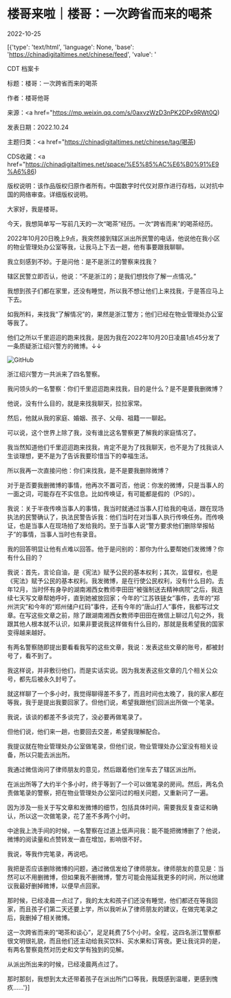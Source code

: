 # 楼哥来啦｜楼哥：一次跨省而来的喝茶

2022-10-25

[{'type': 'text/html', 'language': None, 'base': 'https://chinadigitaltimes.net/chinese/feed', 'value': '

CDT 档案卡

标题：楼哥：一次跨省而来的喝茶

作者：楼哥他哥

来源：<a href="https://mp.weixin.qq.com/s/0axvzWzD3nPK2DPx9RWt0Q)

发表日期：2022.10.24

主题归类：<a href="https://chinadigitaltimes.net/chinese/tag/喝茶)

CDS收藏：<a href="https://chinadigitaltimes.net/space/%E5%85%AC%E6%B0%91%E9%A6%86)

版权说明：该作品版权归原作者所有。中国数字时代仅对原作进行存档，以对抗中国的网络审查。详细版权说明。





大家好，我是楼哥。

今天，我想简单写一写前几天的一次“喝茶”经历。一次“跨省而来”的喝茶经历。

2022年10月20日晚上9点，我突然接到辖区派出所民警的电话，他说他在我小区的物业管理处办公室等我，让我马上下去一趟，他有事要跟我聊聊。

我立刻感到不妙。于是问他：是不是浙江的警察来找我？

辖区民警立即否认，他说：“不是浙江的；是我们想找你了解一点情况。”

我想到孩子们都在家里，还没有睡觉，所以我不想让他们上来找我，于是答应马上下去。

如我所料，来找我“了解情况”的，果然是浙江警方；他们已经在物业管理处办公室等我了。

他们之所以千里迢迢的跑来找我，是因为我在2022年10月20日凌晨1点45分发了一条质疑浙江绍兴警方的微博。↓↓

![GitHub](https://chinadigitaltimes.net/chinese/files/2022/10/post-688856-63575e02ab77c.png)

浙江绍兴警方一共派来了四名警察。

我问领头的一名警察：你们千里迢迢跑来找我，目的是什么？是不是要我删微博？

他说，没有什么目的，就是来找我聊天，拉拉家常。

然后，他就从我的家庭、婚姻、孩子、父母、祖籍一一聊起。

可以说，这个世界上除了我，没有谁比这名警察更了解我的家庭情况了。

我当然知道他们千里迢迢跑来找我，肯定不是为了找我聊天，也不是为了找我谈人生谈理想，更不是为了告诉我要珍惜当下的幸福生活。

所以我再一次直接问他：你们来找我，是不是要我删除微博？

对于是否要我删微博的事情，他再次不置可否，他说：你发的微博，只是当事人的一面之词，可能存在不实信息。比如传唤证，有可能都是假的（PS的）。

我说：关于半夜传唤当事人的事情，我当时就通过当事人打给我的电话，跟在现场执法的民警确认了，执法民警告诉我：他们当时在对当事人执行传唤任务。而传唤证，也是当事人在现场拍了发给我的。至于当事人说“警方要求他们删除举报帖子”的事情，当事人当时也有录音。

我的回答明显让他有点难以回答。他于是问别的：那你为什么要帮她们发微博？你有什么目的？

我说：首先，言论自油，是《宪法》赋予公民的基本权利；其次，监督权，也是《宪法》赋予公民的基本权利。我发微博，是在行使公民权利，没有什么目的。去年12月，当时怀有身孕的湖南湘西女教师李田田“被强制送去精神病院”之后，我连续七天写文章帮她呼吁，直到她被放回家；今年的“江苏铁链女”事件，去年的“郑州洪灾”和今年的“郑州储户红码”事件，还有今年的“唐山打人”事件，我都写过文章。在写这些文章之前，除了跟湖南湘西女教师李田田在微信上聊过几句之外，我跟其他人根本就不认识，如果非要说我这样做有什么目的，那就是我希望我的国家变得越来越好。

有两名警察随即提出要看看我写的这些文章，我说：发表这些文章的账号，都被封号了，看不到了。

我这样说，并非敷衍他们，而是实话实说。因为我发表这些文章的几个相关公众号，都先后被永久封号了。

就这样聊了一个多小时，我觉得聊得差不多了，而且时间也太晚了，我的家人都在等我，我于是提出我要回家了。但他们说，希望我跟他们回派出所做一个笔录。

我说，该谈的都差不多谈完了，没必要再做笔录了。

但他们说，他们来一趟，也要回去交差，希望我理解配合。

我提议就在物业管理处办公室做笔录，但他们说，物业管理处办公室没有相关设备，所以只能去派出所。

我通过微信询问了律师朋友的意见，然后跟着他们坐车去了辖区派出所。

在派出所等了大约半个多小时，终于等到了一个可以做笔录的房间。然后，两名负责做笔录的警察，把在物业管理处办公室问过的相关问题，又重新问了一遍。

因为涉及一些关于写文章和发微博的细节，包括具体时间，需要我反复查证和确认，所以这一次做笔录，花了差不多两个小时。

中途我上洗手间的时候，一名警察在过道上低声问我：能不能把微博删了？他说，微博的阅读量和点赞转发一直在增加，影响很不好。

我说，等我作完笔录，再说吧。

我把是否应该删除微博的问题，通过微信发给了律师朋友。律师朋友的意见是：当然可以不用删微博，但如果我不删微博，警方可能会拖延我更多的时间，所以他建议我最好删掉微博，以便早点回家。

那时候，已经凌晨一点过了，我的太太和孩子们还没有睡觉，他们都还在等我回家，而且孩子们第二天还要上学，所以我听从了律师朋友的建议，在做完笔录之后，我删掉了相关微博。

这一次跨省而来的“喝茶和谈心”，足足耗费了5个小时。全程，这四名浙江警察都很文明很礼貌，而且他们还主动给我买饮料、买水果和订宵夜。更让我诧异的是，有两名警察竟然对历史和文学有独到的见解。

从派出所出来的时候，已经凌晨两点过了。

那时那刻，我想到太太还带着孩子在派出所门口等我，我既感到温暖，更感到愧疚……'}]
